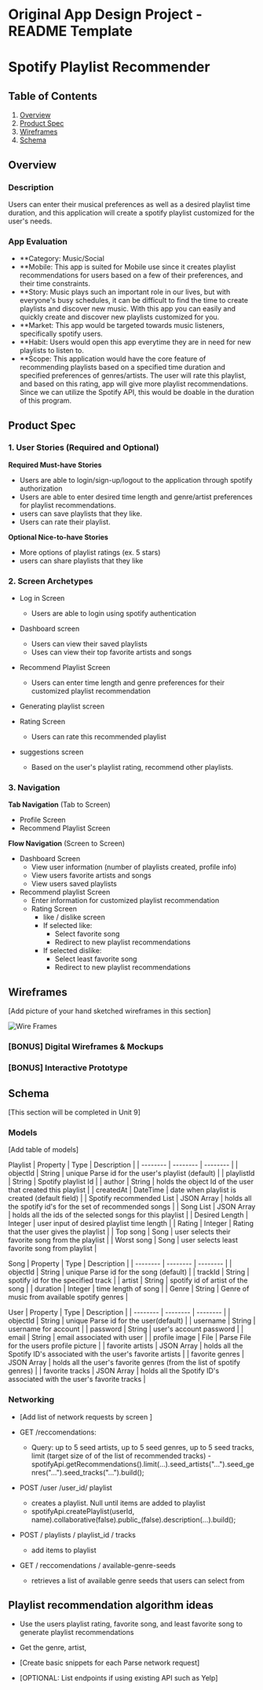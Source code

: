 Original App Design Project - README Template
===

# Spotify Playlist Recommender


## Table of Contents
1. [Overview](#Overviccew)
1. [Product Spec](#Product-Spec)
1. [Wireframes](#Wireframes)
2. [Schema](#Schema)

## Overview
### Description
Users can enter their musical preferences as well as a desired playlist time duration, and this application will create a spotify playlist customized for the user's needs. 
### App Evaluation
- **Category: Music/Social
- **Mobile: This app is suited for Mobile use since it creates playlist recommendations for users based on a few of their preferences, and their time constraints.
- **Story: Music plays such an important role in our lives, but with everyone's busy schedules, it can be difficult to find the time to create playlists and discover new music. With this app you can easily and quickly create and discover new playlists customized for you. 
- **Market: This app would be targeted towards music listeners, specifically spotify users. 
- **Habit: Users would open this app everytime they are in need for new playlists to listen to. 
- **Scope: This application would have the core feature of recommending playlists based on a specified time duration and specified preferences of genres/artists. The user will rate this playlist, and based on this rating, app will give more playlist recommendations. Since we can utilize the Spotify API, this would be doable in the duration of this program. 

## Product Spec

### 1. User Stories (Required and Optional)

**Required Must-have Stories**

* Users are able to login/sign-up/logout to the application through spotify authorization 
* Users are able to enter desired time length and genre/artist preferences for playlist recommendations. 
* users can save playlists that they like. 
* Users can rate their playlist.



**Optional Nice-to-have Stories**

* More options of playlist ratings (ex. 5 stars)
* users can share playlists that they like 


### 2. Screen Archetypes

* Log in Screen
    * Users are able to login using spotify authentication
* Dashboard screen
    * Users can view their saved playlists 
    * Uses can view their top favorite artists and songs

* Recommend Playlist Screen 
    * Users can enter time length and genre preferences for their customized playlist recommendation

* Generating playlist screen
* Rating Screen 
   * Users can rate this recommended playlist 

* suggestions screen 
   * Based on the user's playlist rating, recommend other playlists.  



### 3. Navigation

**Tab Navigation** (Tab to Screen)

* Profile Screen 
* Recommend Playlist Screen

**Flow Navigation** (Screen to Screen)

* Dashboard Screen
   * View user information (number of playlists created, profile info)
   * View users favorite artists and songs 
   * View users saved playlists 
* Recommend playlist Screen
   * Enter information for customized playlist recommendation 
   * Rating Screen 
      * like / dislike screen 
      * If selected like: 
         * Select favorite song 
         * Redirect to new playlist recommendations
      * If selected dislike: 
         * Select least favorite song  
         * Redirect to new playlist recommendations 
   

## Wireframes
[Add picture of your hand sketched wireframes in this section]



![Wire Frames](https://github.com/likitag/Spotify-Playlist-Generator/blob/18a92d9dff94667f862e3538e321f6f10f21051c/Wire%20frames%20.png)

### [BONUS] Digital Wireframes & Mockups

### [BONUS] Interactive Prototype

## Schema 
[This section will be completed in Unit 9]


### Models
[Add table of models]

Playlist
| Property | Type | Description |
| -------- | -------- | -------- |
| objectId    | String     | unique Parse id for the user's playlist (default)    |
| playlistId | String | Spotify playlist Id |
| author   | String   | holds the object Id of the user that created this playlist   |
| createdAt   | DateTime    | date when playlist is created (default field)     |
| Spotify recommended List | JSON Array  | holds all the spotify id's for the set of recommended songs |
| Song List  | JSON Array | holds all the ids of the selected songs for this playlist  |
| Desired Length | Integer | user input of desired playlist time length |
| Rating | Integer | Rating that the user gives the playlist |
| Top song | Song | user selects their favorite song from the playlist |
| Worst song | Song | user selects least favorite song from playlist |

Song
| Property | Type | Description |
| -------- | -------- | -------- |
| objectId    | String     | unique Parse id for the song (default) |
| trackId | String | spotify id for the specified track |
| artist   | String    | spotify id of artist of the song    |
| duration   | Integer    | time length of song     |
| Genre | String | Genre of music from available spotify genres |


User
| Property | Type | Description |
| -------- | -------- | -------- |
| objectId    | String     | unique Parse id for the user(default)     |
| username | String    | username for account    |
| password   | String  | user's account password    |
| email  | String   | email associated with user |
| profile image  | File   | Parse File for the users profile picture |
| favorite artists  | JSON Array  | holds all the Spotify ID's associated with the user's favorite artists  |
| favorite genres  | JSON Array  | holds all the user's favorite genres (from the list of spotify genres)  |
| favorite tracks  | JSON Array  | holds all the Spotify ID's associated with the user's favorite tracks |




### Networking
- [Add list of network requests by screen ]
- GET /reccomendations: 
   -  Query: up to 5 seed artists, up to 5 seed genres, up to 5 seed tracks, limit (target size of of the list of recommended tracks)
   -spotifyApi.getRecommendations().limit(...).seed_artists("...").seed_genres("...").seed_tracks("...").build();

- POST /user /user_id/ playlist 
   - creates a playlist. Null until items are added to playlist 
   - spotifyApi.createPlaylist(userId, name).collaborative(false).public_(false).description(...).build();

- POST / playlists / playlist_id / tracks
   - add items to playlist

- GET / reccomendations / available-genre-seeds
   - retrieves a list of available genre seeds that users can select from  

## Playlist recommendation algorithm ideas 
   - Use the users playlist rating, favorite song, and least favorite song to generate playlist recommendations 
   - Get the genre, artist,  

- [Create basic snippets for each Parse network request] 
- [OPTIONAL: List endpoints if using existing API such as Yelp]
